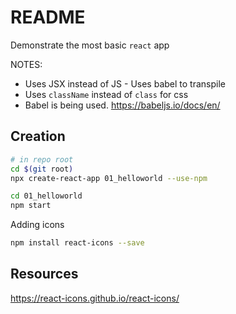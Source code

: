 # README

Demonstrate the most basic `react` app

NOTES:

* Uses JSX instead of JS - Uses babel to transpile
* Uses `className` instead of `class` for css
* Babel is being used. https://babeljs.io/docs/en/
## Creation

```sh
# in repo root
cd $(git root)
npx create-react-app 01_helloworld --use-npm

cd 01_helloworld 
npm start
```

Adding icons

```sh
npm install react-icons --save             
```

## Resources

https://react-icons.github.io/react-icons/